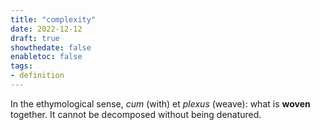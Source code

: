 ```yaml
---
title: "complexity"
date: 2022-12-12
draft: true
showthedate: false
enabletoc: false
tags:
- definition
---
```


In the ethymological sense, *cum* (with) et *plexus* (weave): what is **woven** together. It cannot be decomposed without being denatured. 
